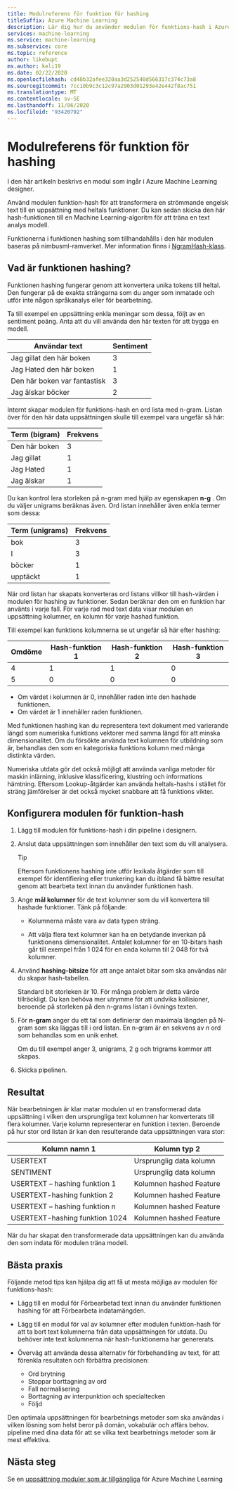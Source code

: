 ```yaml
---
title: Modulreferens för funktion för hashing
titleSuffix: Azure Machine Learning
description: Lär dig hur du använder modulen för funktions-hash i Azure Machine Learning designer för att funktionalisera text data.
services: machine-learning
ms.service: machine-learning
ms.subservice: core
ms.topic: reference
author: likebupt
ms.author: keli19
ms.date: 02/22/2020
ms.openlocfilehash: cd48b32afee320aa3d252540d566317c374c73a8
ms.sourcegitcommit: 7cc10b9c3c12c97a2903d01293e42e442f8ac751
ms.translationtype: MT
ms.contentlocale: sv-SE
ms.lasthandoff: 11/06/2020
ms.locfileid: "93420792"
---
```

# <a name="feature-hashing-module-reference"></a>Modulreferens för funktion för hashing

I den här artikeln beskrivs en modul som ingår i Azure Machine Learning designer.

Använd modulen funktion-hash för att transformera en strömmande engelsk text till en uppsättning med heltals funktioner. Du kan sedan skicka den här hash-funktionen till en Machine Learning-algoritm för att träna en text analys modell.

Funktionerna i funktionen hashing som tillhandahålls i den här modulen baseras på nimbusml-ramverket. Mer information finns i [NgramHash-klass](/python/api/nimbusml/nimbusml.feature_extraction.text.extractor.ngramhash?view=nimbusml-py-latest&preserve-view=true).

## <a name="what-is-feature-hashing"></a>Vad är funktionen hashing?

Funktionen hashing fungerar genom att konvertera unika tokens till heltal. Den fungerar på de exakta strängarna som du anger som inmatade och utför inte någon språkanalys eller för bearbetning. 

Ta till exempel en uppsättning enkla meningar som dessa, följt av en sentiment poäng. Anta att du vill använda den här texten för att bygga en modell.

|Användar text|Sentiment|
|--------------|---------------|
|Jag gillat den här boken|3|
|Jag Hated den här boken|1|
|Den här boken var fantastisk|3|
|Jag älskar böcker|2|

Internt skapar modulen för funktions-hash en ord lista med n-gram. Listan över för den här data uppsättningen skulle till exempel vara ungefär så här:

|Term (bigram)|Frekvens|
|------------|---------------|
|Den här boken|3|
|Jag gillat|1|
|Jag Hated|1|
|Jag älskar|1|

Du kan kontrol lera storleken på n-gram med hjälp av egenskapen **n-g** . Om du väljer unigrams beräknas även. Ord listan innehåller även enkla termer som dessa:

|Term (unigrams)|Frekvens|
|------------|---------------|
|bok|3|
|I|3|
|böcker|1|
|upptäckt|1|

När ord listan har skapats konverteras ord listans villkor till hash-värden i modulen för hashing av funktioner. Sedan beräknar den om en funktion har använts i varje fall. För varje rad med text data visar modulen en uppsättning kolumner, en kolumn för varje hashad funktion.

Till exempel kan funktions kolumnerna se ut ungefär så här efter hashing:

|Omdöme|Hash-funktion 1|Hash-funktion 2|Hash-funktion 3|
|-----|-----|-----|-----|
|4|1|1|0|
|5|0|0|0|

* Om värdet i kolumnen är 0, innehåller raden inte den hashade funktionen.
* Om värdet är 1 innehåller raden funktionen.

Med funktionen hashing kan du representera text dokument med varierande längd som numeriska funktions vektorer med samma längd för att minska dimensionalitet. Om du försökte använda text kolumnen för utbildning som är, behandlas den som en kategoriska funktions kolumn med många distinkta värden.

Numeriska utdata gör det också möjligt att använda vanliga metoder för maskin inlärning, inklusive klassificering, klustring och informations hämtning. Eftersom Lookup-åtgärder kan använda heltals-hashs i stället för sträng jämförelser är det också mycket snabbare att få funktions vikter.

## <a name="configure-the-feature-hashing-module"></a>Konfigurera modulen för funktion-hash

1.  Lägg till modulen för funktions-hash i din pipeline i designern.

1. Anslut data uppsättningen som innehåller den text som du vill analysera.

    > [!TIP]
    > Eftersom funktionens hashing inte utför lexikala åtgärder som till exempel för identifiering eller trunkering kan du ibland få bättre resultat genom att bearbeta text innan du använder funktionen hash. 

1. Ange **mål kolumner** för de text kolumner som du vill konvertera till hashade funktioner. Tänk på följande:

    * Kolumnerna måste vara av data typen sträng.
    
    * Att välja flera text kolumner kan ha en betydande inverkan på funktionens dimensionalitet. Antalet kolumner för en 10-bitars hash går till exempel från 1 024 för en enda kolumn till 2 048 för två kolumner.

1. Använd **hashing-bitsize** för att ange antalet bitar som ska användas när du skapar hash-tabellen.
    
    Standard bit storleken är 10. För många problem är detta värde tillräckligt. Du kan behöva mer utrymme för att undvika kollisioner, beroende på storleken på den n-grams listan i övnings texten.
    
1. För **n-gram** anger du ett tal som definierar den maximala längden på N-gram som ska läggas till i ord listan. En n-gram är en sekvens av *n* ord som behandlas som en unik enhet.

    Om du till exempel anger 3, unigrams, 2 g och trigrams kommer att skapas.

1. Skicka pipelinen.

## <a name="results"></a>Resultat

När bearbetningen är klar matar modulen ut en transformerad data uppsättning i vilken den ursprungliga text kolumnen har konverterats till flera kolumner. Varje kolumn representerar en funktion i texten. Beroende på hur stor ord listan är kan den resulterande data uppsättningen vara stor:

|Kolumn namn 1|Kolumn typ 2|
|-------------------|-------------------|
|USERTEXT|Ursprunglig data kolumn|
|SENTIMENT|Ursprunglig data kolumn|
|USERTEXT – hashing funktion 1|Kolumnen hashed Feature|
|USERTEXT-hashing funktion 2|Kolumnen hashed Feature|
|USERTEXT – hashing funktion n|Kolumnen hashed Feature|
|USERTEXT-hashing funktion 1024|Kolumnen hashed Feature|

När du har skapat den transformerade data uppsättningen kan du använda den som indata för modulen träna modell.
 
## <a name="best-practices"></a>Bästa praxis

Följande metod tips kan hjälpa dig att få ut mesta möjliga av modulen för funktions-hash:

* Lägg till en modul för Förbearbetad text innan du använder funktionen hashing för att Förbearbeta indatamängden. 

* Lägg till en modul för val av kolumner efter modulen funktion-hash för att ta bort text kolumnerna från data uppsättningen för utdata. Du behöver inte text kolumnerna när hash-funktionerna har genererats.
    
* Överväg att använda dessa alternativ för förbehandling av text, för att förenkla resultaten och förbättra precisionen:

    * Ord brytning
    * Stoppar borttagning av ord
    * Fall normalisering
    * Borttagning av interpunktion och specialtecken
    * Följd  

Den optimala uppsättningen för bearbetnings metoder som ska användas i vilken lösning som helst beror på domän, vokabulär och affärs behov. pipeline med dina data för att se vilka text bearbetnings metoder som är mest effektiva.

## <a name="next-steps"></a>Nästa steg
            
Se en [uppsättning moduler som är tillgängliga](module-reference.md) för Azure Machine Learning